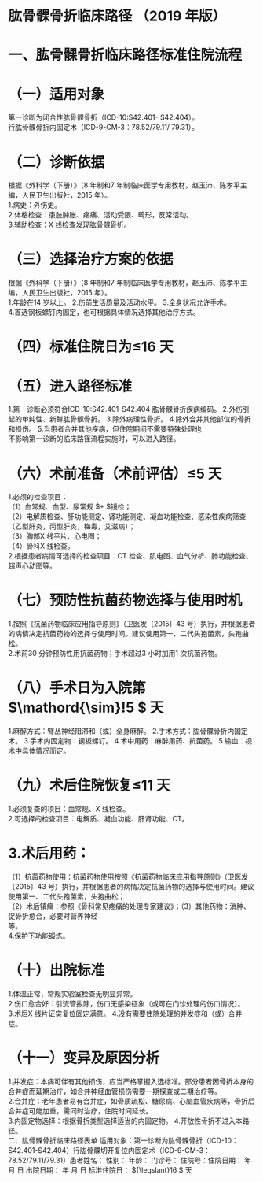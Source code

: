 # 肱骨髁骨折临床路径 （2019 年版）  
# 一、肱骨髁骨折临床路径标准住院流程  
# （一）适用对象  
第一诊断为闭合性肱骨髁骨折（ICD-10:S42.401- S42.404）。  
行肱骨髁骨折内固定术（ICD-9-CM-3：78.52/79.11/ 79.31）。  
# （二）诊断依据  
根据《外科学（下册）》（8 年制和7 年制临床医学专用教材，赵玉沛、陈孝平主编，人民卫生出版社，2015 年）。  
1.病史：外伤史。  
2.体格检查：患肢肿胀、疼痛、活动受限、畸形，反常活动。  
3.辅助检查：X 线检查发现肱骨髁骨折。  
# （三）选择治疗方案的依据  
根据《外科学（下册）》（8 年制和7 年制临床医学专用教材，赵玉沛、陈孝平主编，人民卫生出版社，2015 年）。  
1.年龄在14 岁以上。 2.伤前生活质量及活动水平。  3.全身状况允许手术。  
4.首选钢板螺钉内固定，也可根据具体情况选择其他治疗方式。  
# （四）标准住院日为≤16 天  
# （五）进入路径标准  
1.第一诊断必须符合ICD-10:S42.401-S42.404 肱骨髁骨折疾病编码。 2.外伤引起的单纯性、新鲜肱骨髁骨折。 3.除外病理性骨折。 4.除外合并其他部位的骨折和损伤。 5.当患者合并其他疾病，但住院期间不需要特殊处理也  
不影响第一诊断的临床路径流程实施时，可以进入路径。  
# （六）术前准备（术前评估）≤5 天  
1.必须的检查项目：  
（1）血常规、血型、尿常规 $+ $镜检；  
（2）电解质检查、肝功能测定、肾功能测定、凝血功能检查、感染性疾病筛查（乙型肝炎，丙型肝炎，梅毒，艾滋病）；  
（3）胸部X 线平片、心电图；  
（4）骨科X 线检查。  
2.根据患者病情可选择的检查项目：CT 检查、肌电图、血气分析、肺功能检查、超声心动图等。  
# （七）预防性抗菌药物选择与使用时机  
1.按照《抗菌药物临床应用指导原则》（卫医发〔2015〕43 号）执行，并根据患者的病情决定抗菌药物的选择与使用时间。建议使用第一、二代头孢菌素，头孢曲松。  
2.术前30 分钟预防性用抗菌药物；手术超过3 小时加用1 次抗菌药物。  
# （八）手术日为入院第 $\mathord{\sim}\!5 $ 天  
1.麻醉方式：臂丛神经阻滞和（或）全身麻醉。 2.手术方式：肱骨髁骨折内固定术。 3.手术内固定物：钢板螺钉。  4.术中用药：麻醉用药、抗菌药。 5.输血：视术中具体情况而定。  
# （九）术后住院恢复≤11 天  
1.必须复查的项目：血常规、X 线检查。  
2.可选择的检查项目：电解质、凝血功能、肝肾功能、CT。  
# 3.术后用药：  
（1）抗菌药物使用：抗菌药物使用按照《抗菌药物临床应用指导原则》（卫医发〔2015〕43 号）执行，并根据患者的病情决定抗菌药物的选择与使用时间。建议使用第一、二代头孢菌素，头孢曲松；  
（2）术后镇痛：参照《骨科常见疼痛的处理专家建议》；（3）其他药物：消肿、促骨折愈合，必要时营养神经  
等。  
4.保护下功能锻炼。  
# （十）出院标准  
1.体温正常，常规实验室检查无明显异常。  
2.伤口愈合好：引流管拔除，伤口无感染征象（或可在门诊处理的伤口情况）。  
3.术后X 线片证实复位固定满意。 4.没有需要住院处理的并发症和（或）合并症。  
# （十一）变异及原因分析  
1.并发症：本病可伴有其他损伤，应当严格掌握入选标准。部分患者因骨折本身的合并症而延期治疗，如合并神经血管损伤需要一期探查或二期治疗等。  
2.合并症：老年患者易有合并症，如骨质疏松、糖尿病、心脑血管疾病等，骨折后合并症可能加重，需同时治疗，住院时间延长。  
3.内固定物选择：根据骨折类型选择适当的内固定物。 4.开放性骨折不进入本路径。  
二、肱骨髁骨折临床路径表单 适用对象：第一诊断为肱骨髁骨折（ICD-10：S42.401-S42.404）行肱骨髁切开复位内固定术（ICD-9-CM-3：78.52/79.11/79.31）患者姓名：         性别：        年龄：      门诊号：         住院号：住院日期：     年    月    日  出院日期：     年   月   日  标准住院日： ${\leqslant}16 $ 天  
